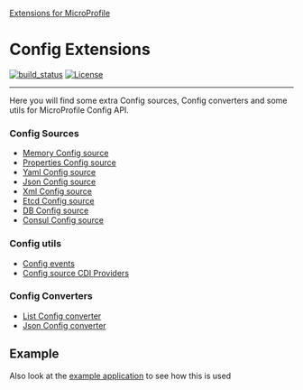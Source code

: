 [Extensions for MicroProfile](https://www.microprofile-ext.org/)

# Config Extensions

[![build_status](https://travis-ci.com/microprofile-extensions/config-ext.svg?branch=master)](https://travis-ci.com/microprofile-extensions/config-ext)
[![License](https://img.shields.io/badge/license-Apache%202-blue.svg)](https://github.com/microprofile-extensions/config-ext/blob/master/LICENSE)
___________
Here you will find some extra Config sources, Config converters and some utils for MicroProfile Config API.

### Config Sources
* [Memory Config source](https://github.com/microprofile-extensions/config-ext/blob/master/configsource-memory/README.md)
* [Properties Config source](https://github.com/microprofile-extensions/config-ext/blob/master/configsource-properties/README.md)
* [Yaml Config source](https://github.com/microprofile-extensions/config-ext/blob/master/configsource-yaml/README.md)
* [Json Config source](https://github.com/microprofile-extensions/config-ext/blob/master/configsource-json/README.md)
* [Xml Config source](https://github.com/microprofile-extensions/config-ext/blob/master/configsource-xml/README.md)
* [Etcd Config source](https://github.com/microprofile-extensions/config-ext/blob/master/configsource-etcd/README.md)
* [DB Config source](https://github.com/microprofile-extensions/config-ext/blob/master/configsource-db/README.md)
* [Consul Config source](https://github.com/microprofile-extensions/config-ext/blob/master/configsource-consul/README.md)

### Config utils
* [Config events](https://github.com/microprofile-extensions/config-ext/blob/master/config-events/README.md)
* [Config source CDI Providers](https://github.com/microprofile-extensions/config-ext/blob/master/configsource-providers/README.md)

### Config Converters
* [List Config converter](https://github.com/microprofile-extensions/config-ext/blob/master/configconverter-list/README.md)
* [Json Config converter](https://github.com/microprofile-extensions/config-ext/blob/master/configconverter-json/README.md)

## Example

Also look at the [example application](https://github.com/microprofile-extensions/config-ext/blob/master/config-example/README.md) to see how this is used